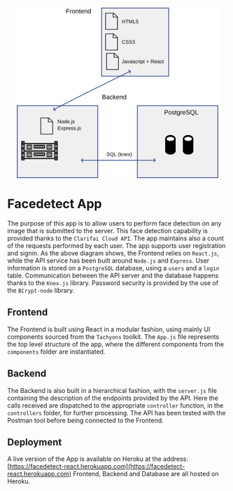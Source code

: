 <p align="center">
  <img width="460" height=auto src="./images/facedetect.svg">
</p>

# Facedetect App
The purpose of this app is to allow users to perform face detection on any image that is submitted to the server. This face detection capability is provided thanks to the `Clarifai Cloud API`. The app maintains also a count of the requests performed by each user.
The app supports user registration and signin. 
As the above diagram shows, the Frontend relies on `React.js`, while the API service has been built around `Node.js` and `Express`.
User information is stored on a `PostgreSQL` database, using a `users` and a `login` table. 
Communication between the API server and the database happens thanks to the `Knex.js` library. Password security is provided by the use of the `BCrypt-node` library.

## Frontend
The Frontend is built using React in a modular fashion, using mainly UI components sourced from the `Tachyons` toolkit. The `App.js` file represents the top level structure of the app, where the different components from the `components` folder are instantiated.

## Backend
The Backend is also built in a hierarchical fashion, with the `server.js` file containing the description of the endpoints provided by the API. Here the calls received are dispatched to the appropriate `controller` function, in the `controllers` folder, for further processing. The API has been tested with the Postman tool before being connected to the Frontend.

## Deployment
A live version of the App is available on Heroku at the address: [https://facedetect-react.herokuapp.com](https://facedetect-react.herokuapp.com)
Frontend, Backend and Database are all hosted on Heroku.